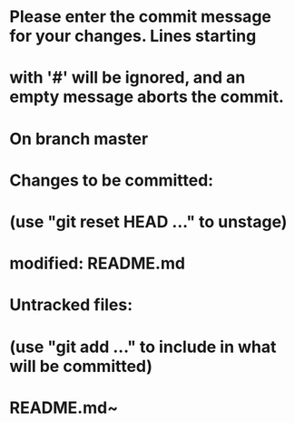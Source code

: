 
# Please enter the commit message for your changes. Lines starting
# with '#' will be ignored, and an empty message aborts the commit.
# On branch master
# Changes to be committed:
#   (use "git reset HEAD <file>..." to unstage)
#
#	modified:   README.md
#
# Untracked files:
#   (use "git add <file>..." to include in what will be committed)
#
#	README.md~
